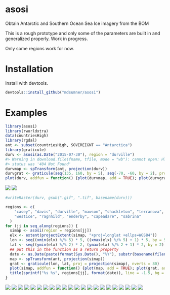 <!-- README.md is generated from README.Rmd. Please edit that file -->
asosi
=====

Obtain Antarctic and Southern Ocean Sea Ice imagery from the BOM

This is a rough prototype and only some of the parameters are built in and generalized properly. Work in progress.

Only some regions work for now.

Installation
============

Install with devtools.

``` r
devtools::install_github("mdsumner/asosi")
```

Examples
========

``` r
library(asosi)
library(rworldxtra)
data(countriesHigh)
library(rgdal)
ant <- subset(countriesHigh, SOVEREIGNT == "Antarctica")
library(graticule)
durv <- asosi(as.Date("2015-07-30"), region = "durville")
#> Warning in download.file(fname, tfile, mode = "wb"): cannot open: HTTP
#> status was '404 Not Found'
durvmap <- spTransform(ant, projection(durv))
durvgrat <- graticule(seq(135, 160, by = 5), seq(-70, -60, by = 2), proj = projection(durv))
plot(durv, addfun = function() {plot(durvmap, add = TRUE); plot(durvgrat, add = TRUE)}, maxpixels = ncell(durv))
```

![](readmefigs/README-unnamed-chunk-3-1.png) ![](readmefigs/README-unnamed-chunk-3-2.png)

``` r
#writeRaster(durv, gsub(".gif", ".tif", basename(durv)))

regions <- c(
    "casey", "davis", "durville", "mawson", "shackleton", "terranova",
    "westice", "ragnhild", "enderby", "capeadare", "sabrina"
  )
for (jj in seq_along(regions)) {
  simap <- asosi(region = regions[jj])
  elx <- extent(projectExtent(simap, "+proj=longlat +ellps=WGS84"))
  lon <- seq((xmin(elx) %/% 5) * 5, ((xmax(elx) %/% 5) + 1) * 5, by = 5)
  lat <- seq((ymin(elx) %/% 2) * 2, (ymax(elx) %/% 2 + 1) * 2, by = 2)
  ## put this in the function as a return property
  date <- as.Date(paste(format(Sys.Date(), "%Y"), substr(basename(filename(simap)), 10, 13)), "%Y %m%d")
  map <- spTransform(ant, projection(simap))
  grat <- graticule(lon, lat, proj = projection(simap), nverts = 80)
  plot(simap, addfun = function() {plot(map, add = TRUE); plot(grat, add = TRUE)}, maxpixels = ncell(simap))
  title(sprintf("%s %s", regions[jj], format(date)), line = -1.5, bg = "grey")
}
```

![](readmefigs/README-unnamed-chunk-3-3.png) ![](readmefigs/README-unnamed-chunk-3-4.png) ![](readmefigs/README-unnamed-chunk-3-5.png) ![](readmefigs/README-unnamed-chunk-3-6.png) ![](readmefigs/README-unnamed-chunk-3-7.png) ![](readmefigs/README-unnamed-chunk-3-8.png) ![](readmefigs/README-unnamed-chunk-3-9.png) ![](readmefigs/README-unnamed-chunk-3-10.png) ![](readmefigs/README-unnamed-chunk-3-11.png) ![](readmefigs/README-unnamed-chunk-3-12.png) ![](readmefigs/README-unnamed-chunk-3-13.png) ![](readmefigs/README-unnamed-chunk-3-14.png) ![](readmefigs/README-unnamed-chunk-3-15.png) ![](readmefigs/README-unnamed-chunk-3-16.png) ![](readmefigs/README-unnamed-chunk-3-17.png) ![](readmefigs/README-unnamed-chunk-3-18.png) ![](readmefigs/README-unnamed-chunk-3-19.png) ![](readmefigs/README-unnamed-chunk-3-20.png) ![](readmefigs/README-unnamed-chunk-3-21.png) ![](readmefigs/README-unnamed-chunk-3-22.png) ![](readmefigs/README-unnamed-chunk-3-23.png) ![](readmefigs/README-unnamed-chunk-3-24.png)
